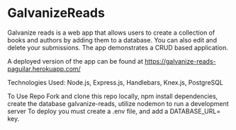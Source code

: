 # GalvanizeReads

Galvanize reads is a web app that allows users to create a collection of books and authors by adding them to a database. You can also edit
and delete your submissions. The app demonstrates a CRUD based application.

A deployed version of the app can be found at https://galvanize-reads-paguilar.herokuapp.com/

Technologies Used:
Node.js,
Express.js,
Handlebars,
Knex.js,
PostgreSQL

To Use Repo
Fork and clone this repo locally,
npm install dependencies,
create the database galvanize-reads,
utilize nodemon to run a development server
To deploy you must create a .env file, and add a DATABASE_URL= key.
